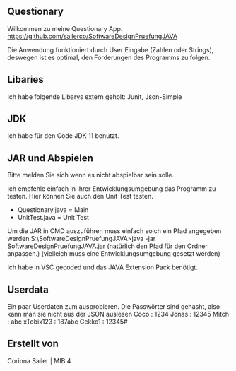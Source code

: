 ## Questionary
Wilkommen zu meine Questionary App.
https://github.com/sailerco/SoftwareDesignPruefungJAVA

Die Anwendung funktioniert durch User Eingabe (Zahlen oder Strings), deswegen ist es optimal, den Forderungen des Programms zu folgen.

## Libaries
Ich habe folgende Libarys extern geholt: Junit, Json-Simple
## JDK
Ich habe für den Code JDK 11 benutzt.

## JAR und Abspielen
Bitte melden Sie sich wenn es nicht abspielbar sein solle.

Ich empfehle einfach in Ihrer Entwicklungsumgebung das Programm zu testen. Hier können Sie auch den Unit Test testen.
- Questionary.java = Main
- UnitTest.java = Unit Test

Um die JAR in CMD auszuführen muss einfach solch ein Pfad angegeben werden
S:\SoftwareDesignPruefungJAVA>java -jar SoftwareDesignPruefungJAVA.jar
(natürlich den Pfad für den Ordner anpassen.)
(vielleich muss eine Entwicklungsumgebung gesetzt werden)

Ich habe in VSC gecoded und das JAVA Extension Pack benötigt.
## Userdata
Ein paar Userdaten zum ausprobieren. Die Passwörter sind gehasht, also kann man sie nicht aus der JSON auslesen
Coco : 1234
Jonas : 12345
Mitch : abc
xTobix123 : 187abc
Gekko1 : 12345#

## Erstellt von
Corinna Sailer | MIB 4